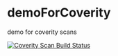 # demoForCoverity
demo for coverity scans

<a href="https://scan.coverity.com/projects/kfejes-demoforcoverity">
  <img alt="Coverity Scan Build Status"
       src="https://scan.coverity.com/projects/19870/badge.svg"/>
</a>

